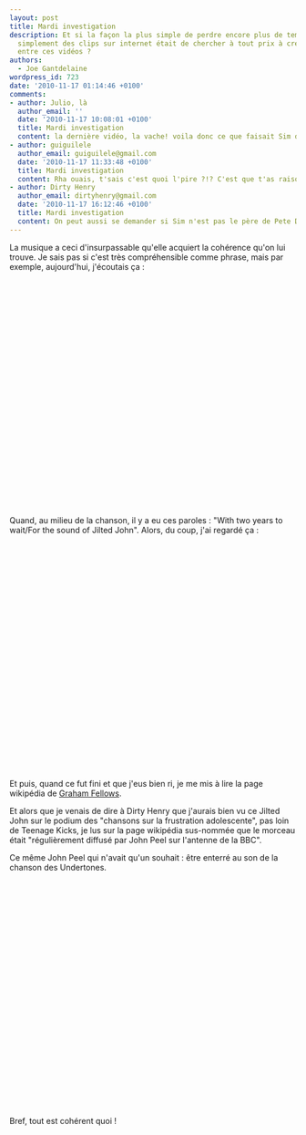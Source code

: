 ```yaml
---
layout: post
title: Mardi investigation
description: Et si la façon la plus simple de perdre encore plus de temps qu'en regardant
  simplement des clips sur internet était de chercher à tout prix à créer un lien
  entre ces vidéos ?
authors:
  - Joe Gantdelaine
wordpress_id: 723
date: '2010-11-17 01:14:46 +0100'
comments:
- author: Julio, là
  author_email: ''
  date: '2010-11-17 10:08:01 +0100'
  title: Mardi investigation
  content: la dernière vidéo, la vache! voila donc ce que faisait Sim dans sa jeunesse!
- author: guiguilele
  author_email: guiguilele@gmail.com
  date: '2010-11-17 11:33:48 +0100'
  title: Mardi investigation
  content: Rha ouais, t'sais c'est quoi l'pire ?!? C'est que t'as raison mec !
- author: Dirty Henry
  author_email: dirtyhenry@gmail.com
  date: '2010-11-17 16:12:46 +0100'
  title: Mardi investigation
  content: On peut aussi se demander si Sim n'est pas le père de Pete Doherty !
---
```

La musique a ceci d'insurpassable qu'elle acquiert la cohérence qu'on lui trouve. Je sais pas si c'est très compréhensible comme phrase, mais par exemple, aujourd'hui, j'écoutais ça :

<object width="500" height="400"><param name="movie" value="http://www.youtube.com/v/0eDOEgdyN5U?fs=1&hl=fr_FR"></param><param name="allowFullScreen" value="true"></param><param name="allowscriptaccess" value="always"></param><embed src="http://www.youtube.com/v/0eDOEgdyN5U?fs=1&hl=fr_FR" type="application/x-shockwave-flash" allowscriptaccess="always" allowfullscreen="true" width="500" height="400"></embed></object>

Quand, au milieu de la chanson, il y a eu ces paroles : "With two years to wait/For the sound of Jilted John". Alors, du coup, j'ai regardé ça :

<object width="500" height="400"><param name="movie" value="http://www.youtube.com/v/iN45OjB-cCU?fs=1&hl=fr_FR"></param><param name="allowFullScreen" value="true"></param><param name="allowscriptaccess" value="always"></param><embed src="http://www.youtube.com/v/iN45OjB-cCU?fs=1&hl=fr_FR" type="application/x-shockwave-flash" allowscriptaccess="always" allowfullscreen="true" width="500" height="400"></embed></object>

Et puis, quand ce fut fini et que j'eus bien ri, je me mis à lire la page wikipédia de [Graham Fellows](http://fr.wikipedia.org/wiki/Graham_Fellows).

Et alors que je venais de dire à Dirty Henry que j'aurais bien vu ce Jilted John sur le podium des "chansons sur la frustration adolescente", pas loin de Teenage Kicks, je lus sur la page wikipédia sus-nommée que le morceau était "régulièrement diffusé par John Peel sur l'antenne de la BBC".

Ce même John Peel qui n'avait qu'un souhait : être enterré au son de la chanson des Undertones.

<object width="500" height="400"><param name="movie" value="http://www.youtube.com/v/oskM5XD_Yc4?fs=1&hl=fr_FR"></param><param name="allowFullScreen" value="true"></param><param name="allowscriptaccess" value="always"></param><embed src="http://www.youtube.com/v/oskM5XD_Yc4?fs=1&hl=fr_FR" type="application/x-shockwave-flash" allowscriptaccess="always" allowfullscreen="true" width="500" height="400"></embed></object>

Bref, tout est cohérent quoi !
